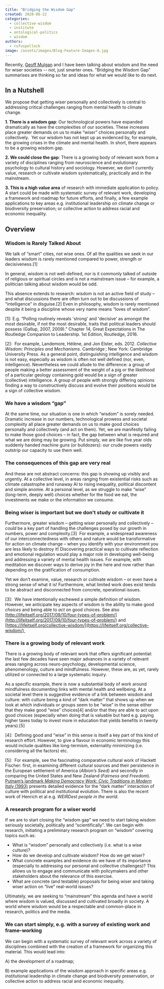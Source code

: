```yaml
---
title: "Bridging the Wisdom Gap"
created: 2020-06-22
categories: 
  - collective-wisdom
  - institute
  - ontological-politics
  - wisdom
authors: 
  - rufuspollock
image: /assets/images/Blog-Feature-Images-6.jpg
---
```


Recently, [Geoff Mulgan](http://www.geoffmulgan.com/) and I have been talking about wisdom and the need for wiser societies -- not, just smarter ones. "Bridging the Wisdom Gap" summarises are thinking so far and ideas for what we would like to do next.

## In a Nutshell

We propose that getting wiser personally and collectively is central to addressing critical challenges ranging from mental health to climate change.

**1\. There is a wisdom gap**: Our technological powers have expanded dramatically as have the complexities of our societies. These increases place greater demands on us to make “wiser” choices personally and collectively.  Yet our wisdom has not kept up as evidenced by, for example, the growing crises in the climate and mental health. In short, there appears to be a growing wisdom gap.

**2\. We could close the gap**: There is a growing body of relevant work from a variety of disciplines ranging from neuroscience and evolutionary psychology to cultural history and sociology. However, we don’t currently value, research or cultivate wisdom systematically, practically and in the mainstream.

**3\. This is a high value area** of research with immediate application to policy. A start could be made with systematic survey of relevant work, developing a framework and roadmap for future efforts, and finally, a few example applications to key areas e.g. institutional leadership on climate change or biodiversity preservation; or collective action to address racial and economic inequality.

## Overview

### Wisdom is Rarely Talked About

We talk of “smart” cities, not wise ones. Of all the qualities we seek in our leaders wisdom is rarely mentioned compared to power, strength or decisiveness.\[1\]

In general, wisdom is not well-defined, nor is it commonly talked of outside of religious or spiritual circles and is not a mainstream issue – for example, a politician talking about wisdom would be odd. 

This absence extends to research: wisdom is not an active field of study – and what discussions there are often turn out to be discussions of “intelligence” in disguise.\[2\] Even in philosophy, wisdom is rarely mentioned despite it being a discipline whose very name means “loves of wisdom”.

\[1\]: E.g. “Polling routinely reveals 'strong' and 'decisive' as amongst the most desirable, if not the most desirable, traits that political leaders should possess (Gallup, 2007, 2009).” Chapter 14, Great Expectations in The Routledge Companion to Leadership. 1st Edition, Routledge, 2016.

\[2\]:  For example, Landemore, Hélène, and Jon Elster, eds. 2012. _Collective Wisdom: Principles and Mechanisms_. Cambridge ; New York: Cambridge University Press. As a general point, distinguishing intelligence and wisdom is not easy, especially as wisdom is often not well defined (nor, even, intelligence). Nevertheless we could allude to the difference: a group of people making a better assessment of the weight of a pig or the likelihood of a particular geology containing gold would be a sign of greater (collective) intelligence. A group of people with strongly differing opinions finding a way to constructively discuss and evolve their positions would be a sign of collective wisdom.

### We have a wisdom “gap”

At the same time, our situation is one in which “wisdom” is sorely needed. Dramatic increase in our numbers, technological prowess and societal complexity all place greater demands on us to make good choices personally and collectively (and act on them). Yet, we are manifestly failing to make those good choices – in fact, the gap between what is required and what we are doing may be growing. Put simply, we are like five year olds suddenly handed machine guns (or bulldozers): our crude powers vastly outstrip our capacity to use them well. 

### The consequences of this gap are very real

And these are not abstract concerns: this gap is showing up visibly and urgently. At a collective level, in areas ranging from existential risks such as climate catastrophe and runaway AI to rising inequality, political discontent and simple anomie. At a personal level, as we struggle to make “wise” (long-term, deeply well) choices whether for the food we eat, the investments we make or the information we consume.

### Being wiser is important but we don’t study or cultivate it

Furthermore, greater wisdom – getting wiser personally and collectively – _could_ be a key part of handling the challenges posed by our growth in numbers, power and complexity.\[3\]  For example, a widespread awareness of our interconnectedness with others and nature would be transformative for action on climate change – when you identify with your environment you are less likely to destroy it! Discovering practical ways to cultivate reflection and emotional regulation would play a major role in developing well-being and addressing a variety of mental health issues. For example, with meditation we discover ways to derive joy in the here and now rather than depending on the gratification of consumption.

Yet we don’t examine, value, research or cultivate wisdom – or even have a strong sense of what it is! Furthermore, what limited work does exist tends to be abstract and disconnected from concrete, operational issues.

\[3\]:  We have intentionally eschewed a simple definition of wisdom. However, we anticipate key aspects of wisdom is the ability to make good _choices_ and being able to _act_ on good choices. See also [http://lifeitself.org/2017/09/10/four-types-of-problem/](http://lifeitself.org/2017/09/10/four-types-of-problem/) and [https://lifeitself.org/collective-wisdom/](https://lifeitself.org/collective-wisdom/) 

### There is a growing body of relevant work 

There is a growing body of relevant work that offers significant potential: the last few decades have seen major advances in a variety of relevant areas ranging across neuro-psychology, developmental science, phenomenology, culture and mindfulness. However, these are, as yet, rarely utilized or connected to a large systematic inquiry.

As a specific example, there is now a substantial body of work around mindfulness documenting links with mental health and wellbeing. At a societal level there is suggestive evidence of a link between wisdom and culture: with culture being a kind of “dark matter” that shows up when we look at which individuals or groups seem to be “wise” in the sense either that they make good “wise” choices\[4\] and/or that they are able to act upon good choices (especially when doing that is valuable but hard e.g. paying higher taxes today to invest more in education that yields benefits in twenty years).\[5\]

\[4\]:  Defining good and “wise” in this sense is itself a key part of this kind of research effort. However, to give a flavour in economic terminology this would include qualities like long-termism, externality minimizing (i.e. considering all the factors) etc.

\[5\]:  For example, see the fascinating comparative cultural work of Hackett Fischer: first, in examining different cultural sources and their persistence in the European settlement of America (_Albion’s Seed_) and secondly in comparing the United States and New Zealand (_Fairness and Freedom_). [Putnam’s landmark _Making Democracy Work: Civic Traditions in Modern Italy_ (1993)](https://rufuspollock.com/2019/05/02/putnam-ea-1993-making-democracy-work/) presents detailed evidence for the “dark matter” interaction of culture with political and institutional evolution. There is also the recent work of Henrich et al e.g. _WEIRDest people in the world_.

### A research program for a wiser world

If we are to start closing the “wisdom gap” we need to start taking wisdom seriously societally, politically and “scientifically”. We can begin with research, initiating a preliminary research program on “wisdom” covering topics such as:

- What is “wisdom” personally and collectively (i.e. what is a wise culture)?
- How do we develop and cultivate wisdom? How do we get wiser?
- What concrete examples and evidence do we have of its importance (especially to addressing our personal and collective challenges)? This allows us to engage and communicate with policymakers and other stakeholders about the relevance of this exercise.
- What are concrete (and testable) proposals for being wiser and taking wiser action on “live” real-world issues?

Ultimately, we are seeking to “mainstream” this agenda and have a world where wisdom is valued, discussed and cultivated broadly in society. A world where wisdom would be a respectable and common-place in research, politics and the media.

### We can start simply, e.g. with a survey of existing work and frame-working

We can begin with a systematic survey of relevant work across a variety of disciplines combined with the creation of a framework for organizing this material. This would lead into:

A) the development of a roadmap;

B) example applications of the wisdom approach in specific areas e.g. institutional leadership in climate change and biodiversity preservation, or collective action to address racial and economic inequality.
